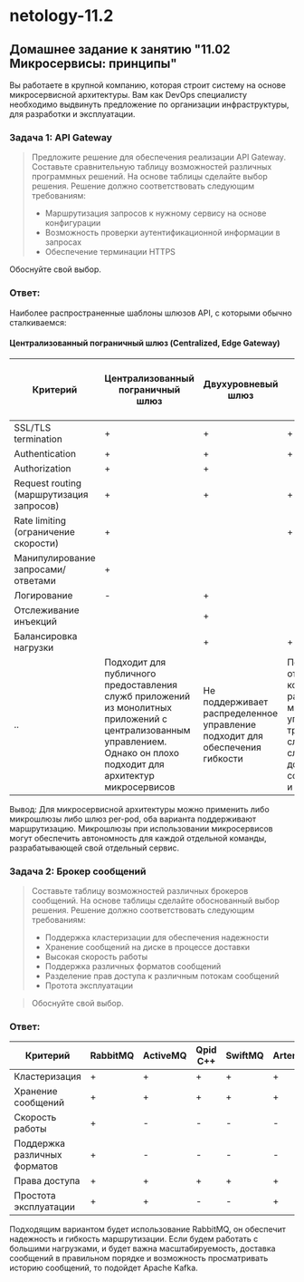 # netology-11.2
## Домашнее задание к занятию "11.02 Микросервисы: принципы"
Вы работаете в крупной компанию, которая строит систему на основе микросервисной архитектуры. Вам как DevOps специалисту необходимо выдвинуть предложение по организации инфраструктуры, для разработки и эксплуатации.

### Задача 1: API Gateway
>Предложите решение для обеспечения реализации API Gateway. Составьте сравнительную таблицу возможностей различных программных решений. На основе таблицы сделайте выбор решения.
>Решение должно соответствовать следующим требованиям:
> * Маршрутизация запросов к нужному сервису на основе конфигурации
> * Возможность проверки аутентификационной информации в запросах
> * Обеспечение терминации HTTPS
> 
Обоснуйте свой выбор.

### Ответ:
 Наиболее распространенные шаблоны шлюзов API, с которыми обычно сталкиваемся:
 
 #### Централизованный пограничный шлюз (Centralized, Edge Gateway)
 |            Критерий      	| Централизованный пограничный шлюз|Двухуровневый шлюз	| Микрошлюз| Шлюз для каждого модуля (Per-Pod)  |Sidecar Gateways and Service Mesh |
|------------------|---------|--------|--------|--------|--------|
|SSL/TLS termination								|+| +| +| +| +|
|Authentication										|+| +| +|+ | +|
|Authorization										|+| +| | |+ |
|Request routing (маршрутизация запросов)			|+| +| +| +| |
|Rate limiting (ограничение скорости)				|+| | +| +| |
|Манипулирование запросами/ответами					|+| | | | |
|Логирование 										|-| +| | +| +|
|Отслеживание инъекций 								| | +| | | +|
|Балансировка нагрузки								| |+ |+ | | +|
|							..						| Подходит для публичного предоставления служб приложений из монолитных приложений с централизованным управлением. Однако он плохо подходит для архитектур микросервисов|Hе поддерживает распределенное управление подходит для обеспечения гибкости|Подходит для отдельных команд разработки может управлять трафиком между службами сложно добиться согласованности и контроля|Обычно невелик, его конфигурация является статической. Его не нужно перенастраивать при изменении топологии приложения. |Сложность в управлении |
 
Вывод: Для микросервисной архитектуры можно применить либо микрошлюзы либо шлюз per-pod, оба варианта поддерживают маршрутизацию. Микрошлюзы при использовании микросервисов могут обеспечить автономность для каждой отдельной команды, разрабатывающей свой отдельный сервис. 

### Задача 2: Брокер сообщений
>Составьте таблицу возможностей различных брокеров сообщений. На основе таблицы сделайте обоснованный выбор решения.
>Решение должно соответствовать следующим требованиям:
>* Поддержка кластеризации для обеспечения надежности
>* Хранение сообщений на диске в процессе доставки
>* Высокая скорость работы
>* Поддержка различных форматов сообщений
>* Разделение прав доступа к различным потокам сообщений
>* Протота эксплуатации

>Обоснуйте свой выбор.

### Ответ:

|            Критерий      	| RabbitMQ	|ActiveMQ	| Qpid C++	| SwiftMQ	|Artemis	 |Apollo|
|------------------|---------|--------|--------|--------|--------|--------|
|Кластеризация											|+| +| +| +| +| -|
|Хранение сообщений										|+| +| +| +| +| +|
|Скорость работы										|+| -| -| -| -| -|
|Поддержка различных форматов							|+| -| -| -| -| -|
|Права доступа											|+| +| +| +| +| +|
|Простота эксплуатации									|+| +| -| -| +| +|

Подходящим вариантом будет использование RabbitMQ, он обеспечит надежность и гибкость маршрутизации. Если будем работать с большими нагрузками, и будет важна масштабируемость, доставка сообщений в правильном порядке и возможность просматривать историю сообщений, то подойдет Apache Kafka.
